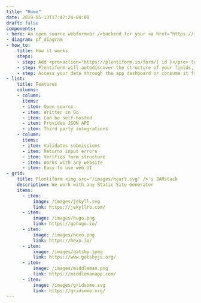 ```yaml
---
title: "Home"
date: 2019-05-13T17:47:24-04:00
draft: false
components:
- hero: An open source webform<br />backend for your <a href="https://jamstack.org/" target="_blank" rel="noopener noreferrer">JAMstack</a> sites.
- diagram: pf_diagram
- how_to:
    title: How it works
    steps:
    - step: Add <pre>action="https://plentiform.io/form/{ id }</pre> to any HTML form on your website.
    - step: Plentiform will autodiscover the structure of your fields, validate user input, and return any submission errors.
    - step: Access your data through the app dashboard or consume it from the API we expose for your site.
- list:
    title: Features
    columns:
    - column:
      items:
      - item: Open source
      - item: Written in Go
      - item: Can be self-hosted
      - item: Provides JSON API
      - item: Third party integrations
    - column:
      items:
      - item: Validates submissions
      - item: Returns input errors
      - item: Verifies form structure
      - item: Works with any website
      - item: Easy to use web UI
- grid:
    title: Plentiform <img src="/images/heart.svg" />'s JAMstack
    description: We work with any Static Site Generator
    items:
      - item:
          image: /images/jekyll.svg
          link: https://jekyllrb.com/
      - item:
          image: /images/hugo.png
          link: https://gohugo.io/
      - item:
          image: /images/hexo.png
          link: https://hexo.io/
      - item:
          image: /images/gatsby.jpeg
          link: https://www.gatsbyjs.org/
      - item:
          image: /images/middleman.png
          link: https://middlemanapp.com/
      - item:
          image: /images/gridsome.svg
          link: https://gridsome.org/
---
```

